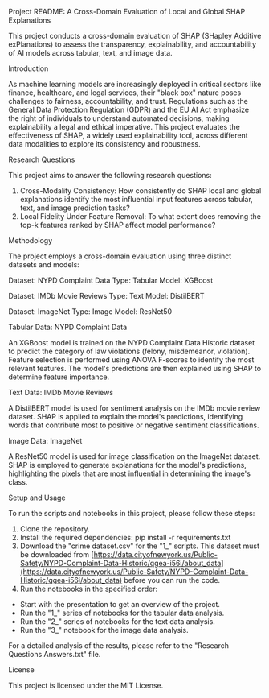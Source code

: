 Project README: A Cross-Domain Evaluation of Local and Global SHAP Explanations

This project conducts a cross-domain evaluation of SHAP (SHapley Additive exPlanations) to assess the transparency, explainability, and accountability of AI models across tabular, text, and image data.

Introduction

As machine learning models are increasingly deployed in critical sectors like finance, healthcare, and legal services, their "black box" nature poses challenges to fairness, accountability, and trust. Regulations such as the General Data Protection Regulation (GDPR) and the EU AI Act emphasize the right of individuals to understand automated decisions, making explainability a legal and ethical imperative. This project evaluates the effectiveness of SHAP, a widely used explainability tool, across different data modalities to explore its consistency and robustness.

Research Questions

This project aims to answer the following research questions:

1. Cross-Modality Consistency: How consistently do SHAP local and global explanations identify the most influential input features across tabular, text, and image prediction tasks?
2. Local Fidelity Under Feature Removal: To what extent does removing the top-k features ranked by SHAP affect model performance?

Methodology

The project employs a cross-domain evaluation using three distinct datasets and models:

Dataset: NYPD Complaint Data
Type: Tabular
Model: XGBoost

Dataset: IMDb Movie Reviews
Type: Text
Model: DistilBERT

Dataset: ImageNet
Type: Image
Model: ResNet50

Tabular Data: NYPD Complaint Data

An XGBoost model is trained on the NYPD Complaint Data Historic dataset to predict the category of law violations (felony, misdemeanor, violation). Feature selection is performed using ANOVA F-scores to identify the most relevant features. The model's predictions are then explained using SHAP to determine feature importance.

Text Data: IMDb Movie Reviews

A DistilBERT model is used for sentiment analysis on the IMDb movie review dataset. SHAP is applied to explain the model's predictions, identifying words that contribute most to positive or negative sentiment classifications.

Image Data: ImageNet

A ResNet50 model is used for image classification on the ImageNet dataset. SHAP is employed to generate explanations for the model's predictions, highlighting the pixels that are most influential in determining the image's class.

Setup and Usage

To run the scripts and notebooks in this project, please follow these steps:

1. Clone the repository.
2. Install the required dependencies:
pip install -r requirements.txt
3. Download the "crime dataset.csv" for the "1_" scripts. This dataset must be downloaded from [https://data.cityofnewyork.us/Public-Safety/NYPD-Complaint-Data-Historic/qgea-i56i/about_data](https://data.cityofnewyork.us/Public-Safety/NYPD-Complaint-Data-Historic/qgea-i56i/about_data) before you can run the code.
4. Run the notebooks in the specified order:
- Start with the presentation to get an overview of the project.
- Run the "1_" series of notebooks for the tabular data analysis.
- Run the "2_" series of notebooks for the text data analysis.
- Run the "3_" notebook for the image data analysis.

For a detailed analysis of the results, please refer to the "Research Questions Answers.txt" file.

License

This project is licensed under the MIT License.
